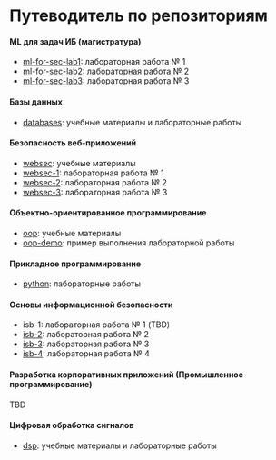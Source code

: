 # Путеводитель по репозиториям

#### ML для задач ИБ (магистратура)
- [ml-for-sec-lab1](https://github.com/itsecd/ml-for-sec-lab1): лабораторная работа № 1
- [ml-for-sec-lab2](https://github.com/itsecd/ml-for-sec-lab2): лабораторная работа № 2
- [ml-for-sec-lab3](https://github.com/itsecd/ml-for-sec-lab3): лабораторная работа № 3

#### Базы данных
- [databases](https://github.com/itsecd/databases): учебные материалы и лабораторные работы

#### Безопасность веб-приложений
- [websec](https://github.com/itsecd/websec): учебные материалы
- [websec-1](https://github.com/itsecd/websec-1): лабораторная работа № 1
- [websec-2](https://github.com/itsecd/websec-2): лабораторная работа № 2
- [websec-3](https://github.com/itsecd/websec-3): лабораторная работа № 3

#### Объектно-ориентированное программирование
- [oop](https://github.com/itsecd/oop): учебные материалы
- [oop-demo](https://github.com/itsecd/oop-demo): пример выполнения лабораторной работы

#### Прикладное программирование
- [python](https://github.com/itsecd/python): лабораторные работы

#### Основы информационной безопасности
- isb-1: лабораторная работа № 1 (TBD)
- [isb-2](https://github.com/itsecd/isb-2): лабораторная работа № 2
- [isb-3](https://github.com/itsecd/isb-3): лабораторная работа № 3
- [isb-4](https://github.com/itsecd/isb-4): лабораторная работа № 4

#### Разработка корпоративных приложений (Промышленное программирование)
TBD

#### Цифровая обработка сигналов
- [dsp](https://github.com/itsecd/dsp): учебные материалы и лабораторные работы
